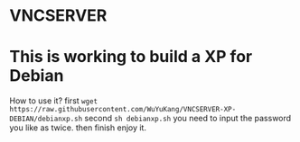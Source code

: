 # VNCSERVER
# This is working to build a XP for Debian
How to use it?
first 
``wget https://raw.githubusercontent.com/WuYuKang/VNCSERVER-XP-DEBIAN/debianxp.sh``
second
``sh debianxp.sh``
you need to input the password you like as twice.
then finish
enjoy it.
